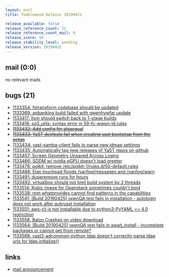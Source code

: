 ```yaml
---
layout: post
title: Tumbleweed Release 20190425

release_available: false
release_reference_count: 21
release_reference_count_mail: 0
release_score: 94
release_stability_level: pending
release_version: 20190425
---
```


## mail (0:0)

no relevant mails

## bugs (21)

<!--more-->

- [1133354: fstransform codebase should be updated](https://bugzilla.opensuse.org/show_bug.cgi?id=1133354)
- [1133369: aqbanking build failed with gwenhywfar update](https://bugzilla.opensuse.org/show_bug.cgi?id=1133369)
- [1133417: llvm should switch back to 1-stage builds](https://bugzilla.opensuse.org/show_bug.cgi?id=1133417)
- [1133418: sg3_utils: syntax error in 59-fc-wwpn-id.rules](https://bugzilla.opensuse.org/show_bug.cgi?id=1133418)
- ~~[1133432: Add config for alsaequal](https://bugzilla.opensuse.org/show_bug.cgi?id=1133432)~~
- ~~[1133433: YaST devtools fail when creating yast bootstrap from the getgo](https://bugzilla.opensuse.org/show_bug.cgi?id=1133433)~~
- [1133434: yast-samba-client fails to parse new idmap settings](https://bugzilla.opensuse.org/show_bug.cgi?id=1133434)
- [1133435: Automatically tag new releases of YaST repos on github](https://bugzilla.opensuse.org/show_bug.cgi?id=1133435)
- [1133457: Screen Geometry Unsaved Across Logins](https://bugzilla.opensuse.org/show_bug.cgi?id=1133457)
- [1133466: SDDM w/ nvidia eGPU doesn't load greeter](https://bugzilla.opensuse.org/show_bug.cgi?id=1133466)
- [1133478: polkit: remove /etc/polkit-1/rules.d/50-default.rules](https://bugzilla.opensuse.org/show_bug.cgi?id=1133478)
- [1133486: Elan touchpad floods /var/log/messages and /var/log/warn](https://bugzilla.opensuse.org/show_bug.cgi?id=1133486)
- [1133491: duperemove runs for hours](https://bugzilla.opensuse.org/show_bug.cgi?id=1133491)
- [1133492: virtualbox should not limit build system by 2 threads](https://bugzilla.opensuse.org/show_bug.cgi?id=1133492)
- [1133514: Kubic image for Openstack sometimes couldn't boot](https://bugzilla.opensuse.org/show_bug.cgi?id=1133514)
- [1133538: rpm whatprovides cannot find patterns in the capabilities](https://bugzilla.opensuse.org/show_bug.cgi?id=1133538)
- [1133541: \[Build 20190425\] openQA test fails in installation - autologin does not work after autoyast installation](https://bugzilla.opensuse.org/show_bug.cgi?id=1133541)
- [1133551: aws-cli is not installable due to python3-PyYAML <= 4.0 restriction](https://bugzilla.opensuse.org/show_bug.cgi?id=1133551)
- [1133558: Baloo Crashes on video download](https://bugzilla.opensuse.org/show_bug.cgi?id=1133558)
- [1133564: \[Build 20190425\] openQA test fails in await_install - incomplete packages or cannot get from remote?](https://bugzilla.opensuse.org/show_bug.cgi?id=1133564)
- [1133568: yast2-adcommon-python ldap doesn't correctly parse ldap urls for ldap.initialize()](https://bugzilla.opensuse.org/show_bug.cgi?id=1133568)



## links

- [mail announcement](https://lists.opensuse.org/opensuse-factory/2019-04/msg00409.html)
